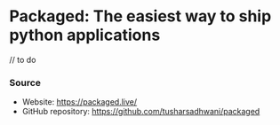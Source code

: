 # Packaged: The easiest way to ship python applications

// to do

### Source

- Website: https://packaged.live/
- GitHub repository: https://github.com/tusharsadhwani/packaged
